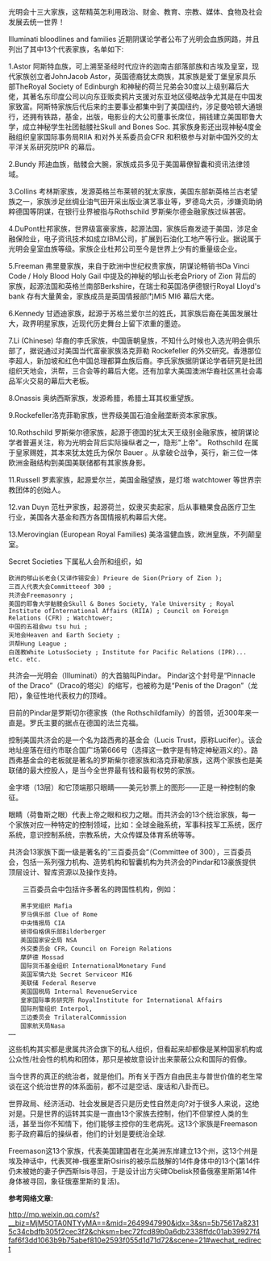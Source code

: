 光明会十三大家族，这帮精英怎利用政治、财金、教育、宗教、媒体、食物及社会发展去统一世界！


 
Illuminati bloodlines and families 近期阴谋论学者公布了光明会血族网路，并且列出了其中13个代表家族，名单如下:
 
1.Astor 阿斯特血族，可上溯至圣经时代应许的迦南古部落部族和古埃及皇室，现代家族创立者JohnJacob Astor，英国德裔犹太商族，其家族是爱丁堡皇家具乐部TheRoyal Society of Edinburgh 和神秘的荷兰兄弟会30度以上级别幕后大佬，其著名东印度公司以向东亚贩卖鸦片支援对东亚地区侵略战争尤其是在中国发家致富。阿斯特家族后代后来的主要事业都集中到了美国纽约，涉足曼哈顿大通银行，还拥有铁路，基金，出版，电影业的大公司董事长席位，捐钱建立美国耶鲁大学，成立神秘学生社团骷髅社Skull and Bones Soc. 其家族身影还出现神秘4度金融组织皇家国际事务局RIIA 和对外关系委员会CFR 和积极参与对新中国外交的太平洋关系研究院IPR 的幕后。
 
2.Bundy 邦迪血族，骷髅会大腕，家族成员多见于美国幕僚智囊和资讯法律领域。
 
3.Collins 考林斯家族，发源英格兰布莱顿的犹太家族，美国东部新英格兰古老望族之一，家族涉足丝绸业油气田开采出版业演艺事业等，罗德岛大员，涉嫌资助纳粹德国等阴谋，在银行业界被指与Rothschild 罗斯柴尔德金融家族过纵甚密。
 
4.DuPont杜邦家族，世界级富豪家族，起源法国，家族后裔发迹于美国，涉足金融保险业，电子资讯技术如成立IBM公司，扩展到石油化工地产等行业。据说属于光明会皇室血族等级。家族企业杜邦公司至今是世界上少有的重量级企业。
 
5.Freeman 弗里曼家族，来自于欧洲中世纪权贵家族，阴谋论畅销书Da Vinci Code / Holy Blood Holy Gail 中提及的神秘的郇山长老会Priory of Zion 背后的家族，起源法国和英格兰南部Berkshire，在瑞士和英国洛伊德银行Royal Lloyd's bank 存有大量黄金，家族成员是英国情报部门MI5 MI6 幕后大佬。
 
6.Kennedy 甘迺迪家族，起源于苏格兰爱尔兰的姓氏，其家族后裔在美国发展壮大，政界明星家族，近现代历史舞台上留下浓重的墨迹。
 
7.Li (Chinese) 华裔的李氏家族，中国唐朝皇族，不知什么时候也入选光明会俱乐部了，据说通过对美国当代富豪家族洛克菲勒 Rockefeller 的外交研究。香港那位李超人，新加坡和红色中国总理都算血族后裔。李氏家族据阴谋论学者研究是社团组织天地会，洪帮，三合会等的幕后大佬。还有加拿大美国澳洲华裔社区黑社会毒品军火交易的幕后大老板。
 
8.Onassis 奥纳西斯家族，发源希腊，希腊土耳其权重望族。
 
9.Rockefeller洛克菲勒家族，世界级美国石油金融垄断资本家家族。
 
10.Rothschild 罗斯柴尔德家族，起源于德国的犹太天王级别金融家族，被阴谋论学者普遍关注，称为光明会背后实际操纵者之一，隐形"上帝"。 Rothschild 在属于皇家赐姓，其本来犹太姓氏为保尔 Bauer 。从拿破仑战争，英行，新三位一体欧洲金融结构到美国美联储都有其家族身影。
 
11.Russell 罗素家族，起源爱尔兰，美国金融望族，是灯塔 watchtower 等世界宗教团体的创始人。
 
12.van Duyn 范杜尹家族，起源荷兰，奴隶买卖起家，后从事糖果食品医疗卫生行业，美国各大基金和西方各国情报机构幕后大佬。
 
13.Merovingian (European Royal Families) 美洛温健血族，欧洲皇族，不列颠皇室。
 
Secret Societies 下属私人会所和组织，如

```
欧洲的郇山长老会(又译作锡安会) Prieure de Sion(Priory of Zion ); 
三百人代表大会Committeeof 300 ; 
共济会Freemasonry ; 
美国的耶鲁大学骷髅会Skull & Bones Society, Yale University ; Royal Institute ofInternational Affairs (RIIA) ; Council on Foreign Relations (CFR) ; Watchtower; 
中国的五祖会wu tsu hui ; 
天地会Heaven and Earth Society ; 
洪帮Hung League ; 
白莲教White LotusSociety ; Institute for Pacific Relations (IPR)...
etc. etc.

```

 
共济会—光明会（Illuminati）的大首脑叫Pindar。 Pindar这个封号是“Pinnacle of the Draco”（Draco的塔尖）的缩写，也被称为是“Penis of the Dragon”（龙阳），象征性地代表权力的顶峰。
 
目前的Pindar是罗斯切尔德家族（the Rothschildfamily）的首领，近300年来一直是。罗氏主要的据点在德国的法兰克福。
 
控制美国共济会的是一个名为路西弗的基金会（Lucis Trust，原称Lucifer）。该会地址座落在纽约市联合国广场第666号（选择这一数字是有特定神秘涵义的）。路西弗基金会的老板就是著名的罗斯柴尔德家族和洛克菲勒家族，这两个家族也是美联储的最大控股人，是当今全世界最有钱和最有权势的家族。
 
金字塔（13层）和它顶端那只眼睛——美元钞票上的图形——正是一种控制的象征。
 
眼睛（荷鲁斯之眼）代表上帝之眼和权力之眼。而共济会的13个统治家族，每一个家族对应一种特定的控制领域，比如：全球金融系统，军事科技军工系统，医疗系统，意识控制系统，宗教系统，大众传媒及体育系统等等。
 
共济会13家族下面一级是著名的”三百委员会“（Committee of 300），三百委员会，包括一系列强力机构、造势机构和智囊机构为共济会的Pindar和13豪族提供顶层设计、智库资源以及操作支持。
 
　　三百委员会中包括许多著名的跨国性机构，例如：

```
　　黑手党组织 Mafia
　　罗马俱乐部 Clue of Rome
　　中央情报局 CIA
　　彼得伯格俱乐部Bilderberger
　　美国国家安全局 NSA
　　外交委员会 CFR，Council on Foreign Relations
　　摩萨德 Mossad
　　国际货币基金组织 InternationalMonetary Fund
　　英国军情六处 Secret Serviceor MI6
　　美联储 Federal Reserve
　　美国国税局 Internal RevenueService
　　皇家国际事务研究所 RoyalInstitute for International Affairs
　　国际刑警组织 Interpol,
　　三边委员会 TrilateralCommission
　　国家航天局Nasa
……

```


 
这些机构其实都是隶属共济会旗下的私人组织，但看起来却都像是某种国家机构或公众性/社会性的机构和团体，那只是被故意设计出来蒙蔽公众和国际的假像。
 
当今世界的真正的统治者，就是他们。所有关于西方自由民主与普世价值的老生常谈在这个统治世界的体系面前，都不过是空话、废话和八卦而已。
 
世界政局、经济活动、社会发展是否只是历史性自然走向?对于很多人来说，这绝对是。只是世界的运转其实是一直由13个家族去控制，他们不但掌控人类的生活，甚至当你不知情下，他们能够主控你的生老病死。这13个家族是Freemason影子政府幕后的操纵者，他们的计划是要统治全球.

Freemason这13个家族，代表美国建国者在北美洲东岸建立13个州，这13个州是埃及神话中，代表冥神-俄塞里斯Osiris的被杀后肢解的14件身体中的13个(第14件仍未被她的妻子伊西斯Isis寻回，于是设计出方尖碑Obelisk预备俄塞里斯第14件身体被寻回，象征俄塞里斯的复活)。



**参考网络文章:**

http://mp.weixin.qq.com/s?__biz=MjM5OTA0NTYyMA==&mid=2649947990&idx=3&sn=5b75617a82315c34cbdfb305f2cec3f2&chksm=bec72fcd89b0a6db2338ffdc01ab39927f4faf6f3dd1063b9b75abef810e2593f055d1d71d72&scene=21#wechat_redirect



